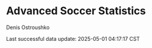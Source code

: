 # Advanced Soccer Statistics
Denis Ostroushko

<!-- gfm -->

Last successful data update: 2025-05-01 04:17:17 CST
